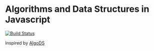# Algorithms and Data Structures in Javascript

[![Build Status](https://travis-ci.org/facebook-developer-circle-malang/algo-ds-js.svg?branch=master)](https://travis-ci.org/facebook-developer-circle-malang/algo-ds-js)

Inspired by [AlgoDS](https://github.com/sherxon/AlgoDS)
